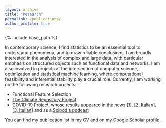 ```yaml
---
layout: archive
title: "Research"
permalink: /publications/
author_profile: true
---
```


{% include base_path %}

In contemporary science, I find statistics to be an essential tool to understand phenomena, and to draw reliable conclusions. I am broadly interested in the analysis of complex and large data, with particular emphasis on structured objects such as functional data and networks. I am also involved in projects at the intersection of computer science, optimization and statistical machine learning, where computational feasibility and inferential stability play a crucial role. Currently, I am working on the following research projects:

- Functional Feature Selection
- [The Climate Repository Project](https://github.com/testalorenzo/climate_repository 'climate')
- COVID-19 Project, whose results appeared in the news [[1]](https://www.psu.edu/news/research/story/staying-home-primary-care-and-limiting-contagion-hubs-may-curb-covid-19-deaths/), [[2, Italian]](https://www.ilsole24ore.com/art/covid-italia-statistica-che-analizza-prima-ondata-perche-tassi-mortalita-tanto-diversi-le-regioni-AEfHQmf), [[3, Italian]](https://www.santannapisa.it/it/news/covid-19-italia-la-statistica-fa-luce-sul-perche-la-prima-ondata-abbia-causato-tassi-di) and as a [Scipod's podcast](https://www.scipod.global/dr-marzia-cremona-using-functional-data-analysis-to-better-understand-covid-19-mortality/)

You can find my publication list in my [CV](https://testalorenzo.github.io/files/CV_updated_May22.pdf "LT_CV") and on my [Google Scholar](https://scholar.google.com/citations?user=gDmLTJQAAAAJ&hl=en&authuser=2 "Google_Scholar") profile.
